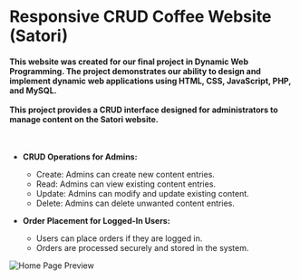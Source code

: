 # Responsive CRUD Coffee Website (Satori)

<h4>This website was created for our final project in Dynamic Web Programming. The project demonstrates our ability to design and implement dynamic web applications using HTML, CSS, JavaScript, PHP, and MySQL. <br><br>This project provides a CRUD interface designed for administrators to manage content on the Satori website.</h4><br>

- **CRUD Operations for Admins:**
  - Create: Admins can create new content entries.
  - Read: Admins can view existing content entries.
  - Update: Admins can modify and update existing content.
  - Delete: Admins can delete unwanted content entries.
 
- **Order Placement for Logged-In Users:**
  - Users can place orders if they are logged in.
  - Orders are processed securely and stored in the system.

![Home Page Preview](Home_preview.png)
